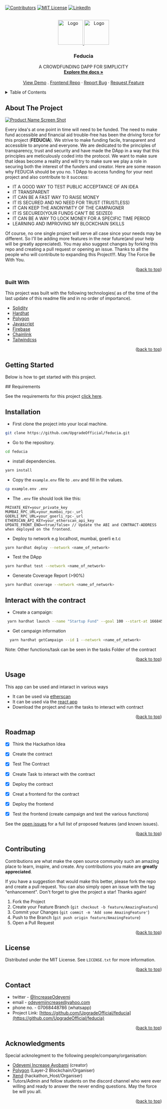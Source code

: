 <div id="top"></div>

[![Contributors][contributors-shield]][contributors-url]
[![MIT License][license-shield]][license-url]
[![LinkedIn][linkedin-shield]][linkedin-url]

<!-- PROJECT LOGO -->
<br />
<div align="center">
  <a href="https://github.com/UpgradeOfficial/feducia">
    <img src="static/test_coverage.png" alt="Logo" width="80" height="80">
  </a>
  <a href="https://github.com/UpgradeOfficial/feducia">
    <img src="static/feducia_homepage.png" alt="Logo" width="80" height="80">
  </a>

  <h3 align="center">Feducia</h3>

  <p align="center">
    A CROWDFUNDING DAPP FOR SIMPLICITY
    <br />
    <a href="https://github.com/UpgradeOfficial/feducia"><strong>Explore the docs »</strong></a>
    <br />
    <br />
    <a href="https://feducia.vercel.app/">View Demo</a>
    .
    <a href="https://github.com/UpgradeOfficial/feducia-frontend">Frontend Repo</a>
    ·
    <a href="https://github.com/UpgradeOfficial/feducia/issues">Report Bug</a>
    ·
    <a href="https://github.com/UpgradeOfficial/feducia/issues">Request Feature</a>
  </p>
</div>

<!-- TABLE OF CONTENTS -->
<details>
  <summary>Table of Contents</summary>
  <ol>
    <li>
      <a href="#about-the-project">About The Project</a>
      <ul>
        <li><a href="#built-with">Built With</a></li>
      </ul>
    </li>
    <li>
      <a href="#getting-started">Getting Started</a>
      <ul>
        <li><a href="#prerequisites">Prerequisites</a></li>
        <li><a href="#installation">Installation</a></li>
      </ul>
    </li>
    <li><a href="#usage">Usage</a></li>
    <li><a href="#roadmap">Roadmap</a></li>
    <li><a href="#contributing">Contributing</a></li>
    <li><a href="#license">License</a></li>
    <li><a href="#contact">Contact</a></li>
    <li><a href="#acknowledgments">Acknowledgments</a></li>
  </ol>
</details>

<!-- ABOUT THE PROJECT -->

## About The Project

[![Product Name Screen Shot][product-screenshot]](https://feducia.vercel.app/)

Every idea's at one point in time will need to be funded. The need to make fund accessible and financial aid trouble-free has been the driving force for this project (<strong>FEDUCIA</strong>). We strive to make funding facile, transparent and accessible to anyone and everyone. We are dedicated to the principles of transparency, trust and security and have made the DApp in a way that this principles are meticulously coded into the protocol. We want to make sure that ideas become a reality and will try to make sure we play a role in securing both the interest of the funders and creator. Here are some reason why FEDUCIA should be you no. 1 DApp to access funding for your next project and also contribute to it success:


- IT A GOOD WAY TO TEST PUBLIC ACCEPTANCE OF AN IDEA
- IT TRANSPARENT
- IT CAN BE A FAST WAY TO RAISE MONEY
- IT IS SECURED AND NO NEED FOR TRUST (TRUSTLESS)
- IT CAN KEEP THE ANONYMITY OF THE CAMPAIGNER
- IT IS SECURED(YOUR FUNDS CAN'T BE SEIZED)
- IT CAN BE A WAY TO LOCK MONEY FOR A SPECIFIC TIME PERIOD
- LEARNING AND IMPROVING MY BLOCKCHAIN SKILLS

Of course, no one single project  will serve all case since your needs may be different. So I'll be adding more features in the near future(and your help will be greatly appreciated). You may also suggest changes by forking this repo and creating a pull request or opening an issue. Thanks to all the people who will contribute to expanding this Project!!!. May The Force Be With You.


<p align="right">(<a href="#top">back to top</a>)</p>

### Built With

This project was built with the following technologies( as of the time of the last update of this readme file and in no order of importance).

- [Solidity](https://docs.soliditylang.org/en/v0.8.17/)
- [Hardhat](https://hardhat.org/)
- [Polygon](https://polygon.technology/)
- [Javascript](https://developer.mozilla.org/en-US/docs/Web/JavaScript)
- [Firebase](https://firebase.google.com/docs)
- [Chainlink](https://docs.chain.link/)
- [Tailwindcss](https://tailwindcss.com/)



<p align="right">(<a href="#top">back to top</a>)</p>

<!-- GETTING STARTED -->

## Getting Started

Below is how to get started with this project.
<div>
## Requirements

See the requirements for this project [click here](https://github.com/UpgradeOfficial/feducia/blob/main/requirements.txt).

## Installation

- First clone the project into your local machine.

```bash
git clone https://github.com/UpgradeOfficial/feducia.git
```

- Go to the repository.

```bash
cd feducia
```

- install dependencies.

```bash
yarn install
```

- Copy the `example.env` file to `.env` and fill in the values.

```bash
cp example.env .env
```

- The `.env` file should look like this:

```text
PRIVATE_KEY=your_private_key
MUMBAI_RPC_URL=your_mumbai_rpc-_url
GOERLI_RPC_URL=your_goerli_rpc-_url
ETHERSCAN_API_KEY=your_etherscan_api_key
UPDATE_FRONT_END=<true/false> // Update the ABI and CONTRACT-ADDRESS when deployed on the frontend.
```

- Deploy to network e.g localhost, mumbai, goerli e.t.c

```bash
yarn hardhat deploy --network <name_of_network>
```
- Test the DApp 

```bash
yarn hardhat test --network <name_of_network>
```
- Generate Coverage Report (>90%)

```bash
yarn hardhat coverage --network <name_of_network>
```

## Interact with the contract

- Create a campaign:

```bash
 yarn hardhat launch --name "Startup Fund" --goal 100 --start-at 1668455498 --end-at 1668460778 --network <name_of_network>
```

- Get campaign information

```bash
  yarn hardhat getCampaign --id 1 --network <name_of_network>
```

Note: Other functions/task can be seen in the tasks Folder of the contract
</div>


<p align="right">(<a href="#top">back to top</a>)</p>

<!-- USAGE EXAMPLES -->

## Usage

This app can be used and intaract in various ways 
- It can be used via <a href="https://mumbai.polygonscan.com/address/0x57504F6E94B82FC9035778a0cbd71BeE59B9DF95#code">etherscan</a>
- It can be used via the <a href="https://feducia.vercel.app/">react app</a>
- Download the project and run the tasks to interact with contract

<p align="right">(<a href="#top">back to top</a>)</p>

<!-- ROADMAP -->

## Roadmap

- [x] Think the Hackathon Idea
- [x] Create the contract
- [x] Test The Contract
- [x] Create Task to interact with the contract
- [x] Deploy the contract
- [x] Creat a frontend for the contract
- [x] Deploy the frontend
- [x] Test the frontend (create campaign and test the various functions)
  

See the [open issues](https://github.com/UpgradeOfficial/feducia/issues) for a full list of proposed features (and known issues).

<p align="right">(<a href="#top">back to top</a>)</p>

<!-- CONTRIBUTING -->

## Contributing

Contributions are what make the open source community such an amazing place to learn, inspire, and create. Any contributions you make are **greatly appreciated**.

If you have a suggestion that would make this better, please fork the repo and create a pull request. You can also simply open an issue with the tag "enhancement".
Don't forget to give the project a star! Thanks again!

1. Fork the Project
2. Create your Feature Branch (`git checkout -b feature/AmazingFeature`)
3. Commit your Changes (`git commit -m 'Add some AmazingFeature'`)
4. Push to the Branch (`git push origin feature/AmazingFeature`)
5. Open a Pull Request

<p align="right">(<a href="#top">back to top</a>)</p>

<!-- LICENSE -->

## License

Distributed under the MIT License. See `LICENSE.txt` for more information.

<p align="right">(<a href="#top">back to top</a>)</p>

<!-- CONTACT -->

## Contact

- twitter - [@IncreaseOdeyemi](https://twitter.com/IncreaseOdeyemi) 
- email - odeyemiincrease@yahoo.com 
- phone no. - 07068448786 (whatsapp)
- Project Link: [https://github.com/UpgradeOfficial/feducia](https://github.com/UpgradeOfficial/feducia)

<p align="right">(<a href="#top">back to top</a>)</p>

<!-- ACKNOWLEDGMENTS -->

## Acknowledgments

Special acknolegment to the following people/company/organisation:

- [Odeyemi Increase Ayobami](https://github.com/UpgradeOfficial/) (creator)
- [Polygon](https://polygon.technology/) (Layer-2 Blockchain/Organiser)
- [Xend](https://xend.finance/) (hackathon_Host/Organiser)
- Tutors/Admin and fellow students on the discord channel who were ever willing and ready to answer the never ending questions. May the force be will you all.



<p align="right">(<a href="#top">back to top</a>)</p>

<!-- MARKDOWN LINKS & IMAGES -->
<!-- https://www.markdownguide.org/basic-syntax/#reference-style-links -->

[contributors-shield]: https://img.shields.io/badge/Contributors-1-orange
[contributors-url]: https://github.com/UpgradeOfficial/feducia/graphs/contributors
[forks-shield]: https://img.shields.io/github/forks/UpgradeOfficial/feducia.svg?style=for-the-badge
[forks-url]: https://github.com/UpgradeOfficial/feducia/network/members
[stars-shield]: https://img.shields.io/github/stars/UpgradeOfficial/feducia.svg?style=for-the-badge
[stars-url]: https://github.com/UpgradeOfficial/feducia/stargazers
[issues-shield]: https://img.shields.io/github/issues/UpgradeOfficial/feducia.svg?style=for-the-badge
[issues-url]: https://github.com/UpgradeOfficial/feducia/issues
[license-shield]: https://img.shields.io/github/license/UpgradeOfficial/feducia.svg?style=for-the-badge
[license-url]: https://github.com/UpgradeOfficial/feducia/blob/master/LICENSE.txt
[linkedin-shield]: https://img.shields.io/badge/-LinkedIn-black.svg?style=for-the-badge&logo=linkedin&colorB=555
[linkedin-url]: https://www.linkedin.com/in/odeyemi-increase/
[product-screenshot]: static/feducia_homepage.png